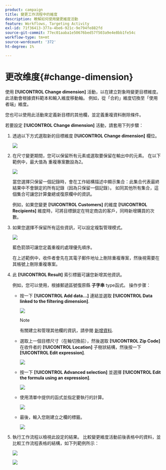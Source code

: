 ```yaml
---
product: campaign
title: 變更工作流程中的維度
description: 瞭解如何使用變更維度活動
feature: Workflows, Targeting Activity
exl-id: 71f36413-377a-4be6-921c-9e794fe882fd
source-git-commit: 77ec01aaba1e50676bed57f503a9e4e8bb1fe54c
workflow-type: tm+mt
source-wordcount: '372'
ht-degree: 1%

---
```


# 更改维度{#change-dimension}

使用 **[!UICONTROL Change dimension]** 活動，以在建立對象時變更目標維度。 此活動會根據資料範本和輸入維度移動軸。 例如，從「合約」維度切換至「使用者端」維度。

您也可以使用此活動來定義新目標的其他欄，並定義重複資料刪除條件。

若要設定 **[!UICONTROL Change dimension]** 活動，請套用下列步驟：

1. 透過以下方式選取新的目標維度 **[!UICONTROL Change dimension]** 欄位。

   ![](assets/s_user_change_dimension_param1.png)

1. 在尺寸變更期間，您可以保留所有元素或選取要保留在輸出中的元素。 在以下範例中，最大值為 重複專案數設為2。

   ![](assets/s_user_change_dimension_limit.png)

   當您選擇只保留一個記錄時，會在工作結構描述中顯示集合：此集合代表最終結果中不會鎖定的所有記錄（因為只保留一個記錄）。 如同其他所有集合，這個集合可讓您計算彙總或復原欄中的資訊。

   例如，如果您變更 **[!UICONTROL Customers]** 的維度 **[!UICONTROL Recipients]** 維度時，可將目標鎖定在特定商店的客戶，同時新增購買的次數。

1. 如果您選擇不保留所有這些資訊，可以設定複製管理模式。

   ![](assets/s_user_change_dimension_param2.png)

   藍色箭頭可讓您定義重複的處理優先順序。

   在上述範例中，收件者會先在其電子郵件地址上刪除重複專案，然後視需要在其帳號上刪除重複專案。

1. 此 **[!UICONTROL Result]** 索引標籤可讓您新增其他資訊。

   例如，您可以使用，根據郵遞區號復原縣 **子字串** type函式。 操作步骤：

   * 按一下 **[!UICONTROL Add data...]** 連結並選取 **[!UICONTROL Data linked to the filtering dimension]**.

      ![](assets/wf_change-dimension_sample_01.png)

      >[!NOTE]
      >
      >有關建立和管理其他欄的資訊，請參閱 [新增資料](query.md#add-data).

   * 選取上一個目標尺寸（在軸切換前），然後選取 **[!UICONTROL Zip Code]** 在收件者的 **[!UICONTROL Location]** 子樹狀結構，然後按一下 **[!UICONTROL Edit expression]**.

      ![](assets/wf_change-dimension_sample_02.png)

   * 按一下 **[!UICONTROL Advanced selection]** 並選擇 **[!UICONTROL Edit the formula using an expression]**.

      ![](assets/wf_change-dimension_sample_03.png)

   * 使用清單中提供的函式並指定要執行的計算。

      ![](assets/wf_change-dimension_sample_04.png)

   * 最後，輸入您剛建立之欄的標籤。

      ![](assets/wf_change-dimension_sample_05.png)

1. 執行工作流程以檢視此設定的結果。 比較變更維度活動前後表格中的資料，並比較工作流程表格的結構，如下列範例所示：

   ![](assets/wf_change-dimension_sample_06.png)

   ![](assets/wf_change-dimension_sample_07.png)
